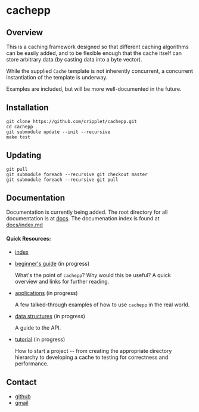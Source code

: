 cachepp
====

Overview
----

This is a caching framework designed so that different caching algorithms can be easily added, and to be flexible enough that the cache itself can store arbitrary data 
(by casting data into a byte vector).

While the supplied `Cache` template is not inherently concurrent, a concurrent instantiation of the template is underway.

Examples are included, but will be more well-documented in the future.

Installation
----

```
git clone https://github.com/cripplet/cachepp.git
cd cachepp
git submodule update --init --recursive
make test
```

Updating
----

```
git pull
git submodule foreach --recursive git checkout master
git submodule foreach --recursive git pull
```

Documentation
----

Documentation is currently being added. The root directory for all documentation is at [docs](docs/). The documenation index is found at [docs/index.md](docs/index.md)

#### Quick Resources:

* [index](docs/index.md)
* [beginner's guide](docs/overview.md) (in progress)

	What's the point of `cachepp`? Why would this be useful? A quick overview and links for further reading.

* [applications](docs/applications.md) (in progress)

	A few talked-through examples of how to use `cachepp` in the real world.

* [data structures](docs/api/index.md) (in progress)

	A guide to the API.
	
* [tutorial](docs/tutorial/index.md) (in progress)

	How to start a project -- from creating the appropriate directory hierarchy to developing a cache to testing for correctness and performance.

Contact
----

* [github](https://github.com/cripplet/cachepp.git)
* [gmail](mailto:minke.zhang@gmail.com)
